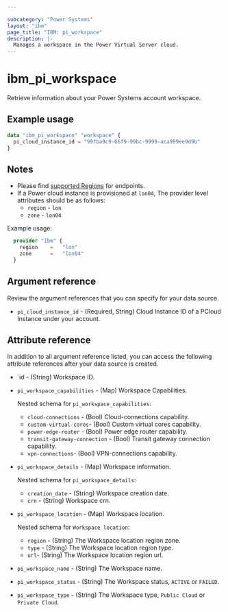 ```yaml
---

subcategory: "Power Systems"
layout: "ibm"
page_title: "IBM: pi_workspace"
description: |-
  Manages a workspace in the Power Virtual Server cloud.
---
```


# ibm_pi_workspace

Retrieve information about your Power Systems account workspace.

## Example usage

```terraform
data "ibm_pi_workspace" "workspace" {
  pi_cloud_instance_id = "99fba9c9-66f9-99bc-9999-aca999ee9d9b"
}
```

## Notes

- Please find [supported Regions](https://cloud.ibm.com/apidocs/power-cloud#endpoint) for endpoints.
- If a Power cloud instance is provisioned at `lon04`, The provider level attributes should be as follows:
  - `region` - `lon`
  - `zone` - `lon04`

Example usage:

  ```terraform
    provider "ibm" {
      region    =   "lon"
      zone      =   "lon04"
    }
  ```

## Argument reference

Review the argument references that you can specify for your data source.

- `pi_cloud_instance_id` - (Required, String) Cloud Instance ID of a PCloud Instance under your account.

## Attribute reference

In addition to all argument reference listed, you can access the following attribute references after your data source is created.

- `id - (String) Workspace ID.
- `pi_workspace_capabilities` - (Map) Workspace Capabilities.

    Nested schema for `pi_workspace_capabilities`:
  - `cloud-connections` - (Bool) Cloud-connections capability.
  - `custom-virtual-cores`- (Bool) Custom virtual cores capability.
  - `power-edge-router` - (Bool) Power edge router capability.
  - `transit-gateway-connection` - (Bool) Transit gateway connection capability.
  - `vpn-connections`- (Bool) VPN-connections capability.

- `pi_workspace_details` - (Map) Workspace information.

    Nested schema for `pi_workspace_details`:
  - `creation_date` - (String) Workspace creation date.
  - `crn` - (String) Workspace crn.
- `pi_workspace_location` - (Map) Workspace location.

    Nested schema for `Workspace location`:
  - `region` - (String) The Workspace location region zone.
  - `type` - (String) The Workspace location region type.
  - `url`- (String) The Workspace location region url.
- `pi_workspace_name` - (String) The Workspace name.
- `pi_workspace_status` - (String) The Workspace status, `ACTIVE` or `FAILED`.
- `pi_workspace_type` - (String) The Workspace type, `Public Cloud` or `Private Cloud`.
